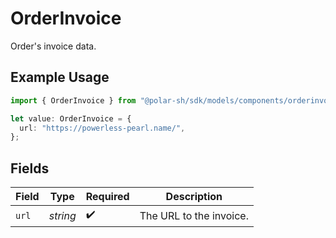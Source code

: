 # OrderInvoice

Order's invoice data.

## Example Usage

```typescript
import { OrderInvoice } from "@polar-sh/sdk/models/components/orderinvoice.js";

let value: OrderInvoice = {
  url: "https://powerless-pearl.name/",
};
```

## Fields

| Field                   | Type                    | Required                | Description             |
| ----------------------- | ----------------------- | ----------------------- | ----------------------- |
| `url`                   | *string*                | :heavy_check_mark:      | The URL to the invoice. |